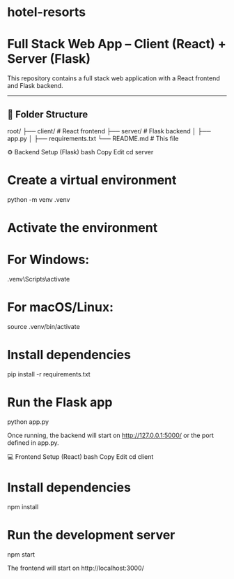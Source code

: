 # hotel-resorts
# Full Stack Web App – Client (React) + Server (Flask)

This repository contains a full stack web application with a React frontend and Flask backend.

---

## 📁 Folder Structure

root/
├── client/ # React frontend
├── server/ # Flask backend
│ ├── app.py
│ ├── requirements.txt
└── README.md # This file

⚙️ Backend Setup (Flask)
bash
Copy
Edit
cd server

# Create a virtual environment
python -m venv .venv

# Activate the environment
# For Windows:
.venv\Scripts\activate
# For macOS/Linux:
source .venv/bin/activate

# Install dependencies
pip install -r requirements.txt

# Run the Flask app
python app.py


Once running, the backend will start on http://127.0.0.1:5000/ or the port defined in app.py.

💻 Frontend Setup (React)
bash
Copy
Edit
cd client

# Install dependencies
npm install

# Run the development server
npm start


The frontend will start on http://localhost:3000/
